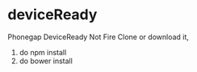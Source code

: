 # deviceReady
Phonegap DeviceReady Not Fire
Clone or download it,
1) do npm install
2) do bower install
